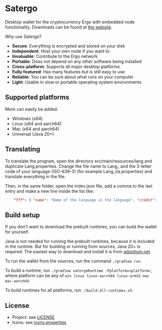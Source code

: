 # Satergo
Desktop wallet for the cryptocurrency Ergo with embedded node functionality. Downloads can be found at [the website](https://satergo.com).

Why use Satergo?
- **Secure**: Everything is encrypted and stored on your disk
- **Independent**: Host your own node if you want to
- **Invaluable**: Contribute to the Ergo network
- **Portable**: Does not depend on any other software being installed
- **Cross-platform**: Supports all major desktop platforms
- **Fully featured**: Has many features but is still easy to use
- **Reliable**: You can be sure about what runs on your computer
- **Light**: Usable in slow or portable operating system environments

## Supported platforms
More can easily be added.
- Windows (x64)
- Linux (x64 and aarch64)
- Mac (x64 and aarch64)
- Universal (Java 20+)

## Translating
To translate the program, open the directory src/main/resources/lang and duplicate Lang.properties.
Change the file name to Lang_ and the 3-letter code of your language (ISO-639-3) (for example Lang_ita.properties) and translate everything in the file.

Then, in the same folder, open the index.json file, add a comma to the last entry and make a new line inside the list like:
```json
	"???": { "name": "Name of the language in the language", "credit": "Your contact details (socials, etc.), or your name" }
```

## Build setup
If you don't want to download the prebuilt runtimes, you can build the wallet for yourself.

Java is not needed for running the prebuilt runtimes, because it is included in the runtime. But for building or running from sources, Java 20+ is required. The easiest way to download and install it is from [adoptium.net](https://adoptium.net/temurin/releases/?version=20).

To run the wallet from the sources, run the command `./gradlew run`.

To build a runtime, run `./gradlew satergoRuntime -Pplatform=<platform>`, where platform can be any of `win linux linux-aarch64 linux-arm32 mac mac-aarch64`.

To build runtimes for all platforms, run `./build-all-runtimes.sh`.

## License
- Project: see [LICENSE](LICENSE)
- Icons: see [icons.properties](src/main/resources/icons.properties)